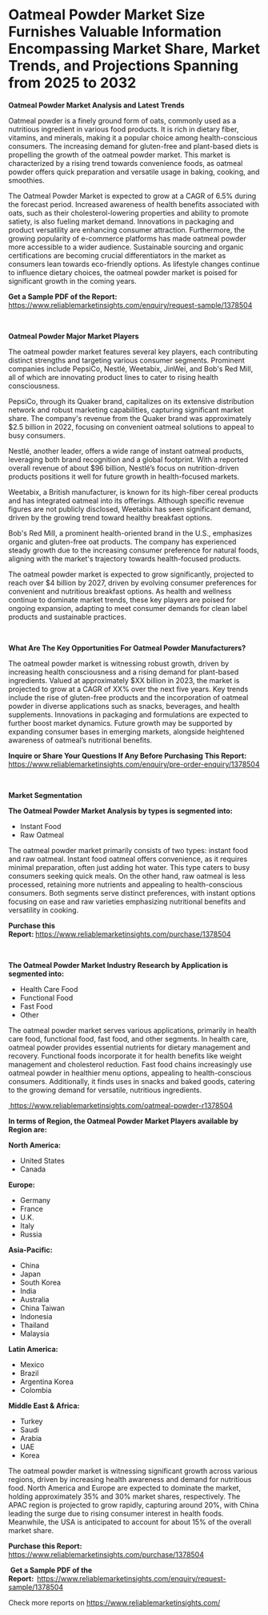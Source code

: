 <p><h1>Oatmeal Powder Market Size Furnishes Valuable Information Encompassing Market Share, Market Trends, and Projections Spanning from 2025 to 2032</h1></p><p><strong>Oatmeal Powder Market Analysis and Latest Trends</strong></p>
<p><p>Oatmeal powder is a finely ground form of oats, commonly used as a nutritious ingredient in various food products. It is rich in dietary fiber, vitamins, and minerals, making it a popular choice among health-conscious consumers. The increasing demand for gluten-free and plant-based diets is propelling the growth of the oatmeal powder market. This market is characterized by a rising trend towards convenience foods, as oatmeal powder offers quick preparation and versatile usage in baking, cooking, and smoothies.</p><p>The Oatmeal Powder Market is expected to grow at a CAGR of 6.5% during the forecast period. Increased awareness of health benefits associated with oats, such as their cholesterol-lowering properties and ability to promote satiety, is also fueling market demand. Innovations in packaging and product versatility are enhancing consumer attraction. Furthermore, the growing popularity of e-commerce platforms has made oatmeal powder more accessible to a wider audience. Sustainable sourcing and organic certifications are becoming crucial differentiators in the market as consumers lean towards eco-friendly options. As lifestyle changes continue to influence dietary choices, the oatmeal powder market is poised for significant growth in the coming years.</p></p>
<p><strong>Get a Sample PDF of the Report:&nbsp;</strong> <a href="https://www.reliablemarketinsights.com/enquiry/request-sample/1378504?utm_campaign=2443&utm_medium=2&utm_source=Github&utm_content=ia&utm_term=14022025&utm_id=oatmeal-powder">https://www.reliablemarketinsights.com/enquiry/request-sample/1378504</a></p>
<p>&nbsp;</p>
<p><strong>Oatmeal Powder Major Market Players</strong></p>
<p><p>The oatmeal powder market features several key players, each contributing distinct strengths and targeting various consumer segments. Prominent companies include PepsiCo, Nestlé, Weetabix, JinWei, and Bob's Red Mill, all of which are innovating product lines to cater to rising health consciousness.</p><p>PepsiCo, through its Quaker brand, capitalizes on its extensive distribution network and robust marketing capabilities, capturing significant market share. The company's revenue from the Quaker brand was approximately $2.5 billion in 2022, focusing on convenient oatmeal solutions to appeal to busy consumers.</p><p>Nestlé, another leader, offers a wide range of instant oatmeal products, leveraging both brand recognition and a global footprint. With a reported overall revenue of about $96 billion, Nestlé’s focus on nutrition-driven products positions it well for future growth in health-focused markets.</p><p>Weetabix, a British manufacturer, is known for its high-fiber cereal products and has integrated oatmeal into its offerings. Although specific revenue figures are not publicly disclosed, Weetabix has seen significant demand, driven by the growing trend toward healthy breakfast options.</p><p>Bob's Red Mill, a prominent health-oriented brand in the U.S., emphasizes organic and gluten-free oat products. The company has experienced steady growth due to the increasing consumer preference for natural foods, aligning with the market's trajectory towards health-focused products.</p><p>The oatmeal powder market is expected to grow significantly, projected to reach over $4 billion by 2027, driven by evolving consumer preferences for convenient and nutritious breakfast options. As health and wellness continue to dominate market trends, these key players are poised for ongoing expansion, adapting to meet consumer demands for clean label products and sustainable practices.</p></p>
<p>&nbsp;</p>
<p><strong>What Are The Key Opportunities For Oatmeal Powder Manufacturers?</strong></p>
<p><p>The oatmeal powder market is witnessing robust growth, driven by increasing health consciousness and a rising demand for plant-based ingredients. Valued at approximately $XX billion in 2023, the market is projected to grow at a CAGR of XX% over the next five years. Key trends include the rise of gluten-free products and the incorporation of oatmeal powder in diverse applications such as snacks, beverages, and health supplements. Innovations in packaging and formulations are expected to further boost market dynamics. Future growth may be supported by expanding consumer bases in emerging markets, alongside heightened awareness of oatmeal’s nutritional benefits.</p></p>
<p><strong>Inquire or Share Your Questions If Any Before Purchasing This Report:</strong> <a href="https://www.reliablemarketinsights.com/enquiry/pre-order-enquiry/1378504?utm_campaign=2443&utm_medium=2&utm_source=Github&utm_content=ia&utm_term=14022025&utm_id=oatmeal-powder">https://www.reliablemarketinsights.com/enquiry/pre-order-enquiry/1378504</a></p>
<p>&nbsp;</p>
<p><strong>Market Segmentation</strong></p>
<p><strong>The Oatmeal Powder Market Analysis by types is segmented into:</strong></p>
<p><ul><li>Instant Food</li><li>Raw Oatmeal</li></ul></p>
<p><p>The oatmeal powder market primarily consists of two types: instant food and raw oatmeal. Instant food oatmeal offers convenience, as it requires minimal preparation, often just adding hot water. This type caters to busy consumers seeking quick meals. On the other hand, raw oatmeal is less processed, retaining more nutrients and appealing to health-conscious consumers. Both segments serve distinct preferences, with instant options focusing on ease and raw varieties emphasizing nutritional benefits and versatility in cooking.</p></p>
<p><strong>Purchase this Report:&nbsp;</strong><a href="https://www.reliablemarketinsights.com/purchase/1378504?utm_campaign=2443&utm_medium=2&utm_source=Github&utm_content=ia&utm_term=14022025&utm_id=oatmeal-powder">https://www.reliablemarketinsights.com/purchase/1378504</a></p>
<p>&nbsp;</p>
<p><strong>The Oatmeal Powder Market Industry Research by Application is segmented into:</strong></p>
<p><ul><li>Health Care Food</li><li>Functional Food</li><li>Fast Food</li><li>Other</li></ul></p>
<p><p>The oatmeal powder market serves various applications, primarily in health care food, functional food, fast food, and other segments. In health care, oatmeal powder provides essential nutrients for dietary management and recovery. Functional foods incorporate it for health benefits like weight management and cholesterol reduction. Fast food chains increasingly use oatmeal powder in healthier menu options, appealing to health-conscious consumers. Additionally, it finds uses in snacks and baked goods, catering to the growing demand for versatile, nutritious ingredients.</p></p>
<p><a href="https://www.reliablemarketinsights.com/oatmeal-powder-r1378504?utm_campaign=2443&utm_medium=2&utm_source=Github&utm_content=ia&utm_term=14022025&utm_id=oatmeal-powder">&nbsp;https://www.reliablemarketinsights.com/oatmeal-powder-r1378504</a></p>
<p><strong>In terms of Region, the Oatmeal Powder Market Players available by Region are:</strong></p>
<p>
    <p> <strong> North America: </strong>
        <ul>
            <li>United States</li>
            <li>Canada</li>
        </ul>
        </p> 
    <p> <strong> Europe: </strong>
        <ul>
            <li>Germany</li>
            <li>France</li>
            <li>U.K.</li>
            <li>Italy</li>
            <li>Russia</li>
        </ul>
        </p> 
    <p> <strong> Asia-Pacific: </strong>
        <ul>
            <li>China</li>
            <li>Japan</li>
            <li>South Korea</li>
            <li>India</li>
            <li>Australia</li>
            <li>China Taiwan</li>
            <li>Indonesia</li>
            <li>Thailand</li>
            <li>Malaysia</li>
        </ul>
        </p> 
    <p> <strong> Latin America: </strong>
        <ul>
            <li>Mexico</li>
            <li>Brazil</li>
            <li>Argentina Korea</li>
            <li>Colombia</li>
        </ul>
        </p> 
    <p> <strong> Middle East & Africa: </strong>
        <ul>
            <li>Turkey</li>
            <li>Saudi</li>
            <li>Arabia</li>
            <li>UAE</li>
            <li>Korea</li>
        </ul>
    </p>
    </p>
<p><p>The oatmeal powder market is witnessing significant growth across various regions, driven by increasing health awareness and demand for nutritious food. North America and Europe are expected to dominate the market, holding approximately 35% and 30% market shares, respectively. The APAC region is projected to grow rapidly, capturing around 20%, with China leading the surge due to rising consumer interest in health foods. Meanwhile, the USA is anticipated to account for about 15% of the overall market share.</p></p>
<p><strong>Purchase this Report: </strong><a href="https://www.reliablemarketinsights.com/purchase/1378504?utm_campaign=2443&utm_medium=2&utm_source=Github&utm_content=ia&utm_term=14022025&utm_id=oatmeal-powder">https://www.reliablemarketinsights.com/purchase/1378504</a></p>
<p>&nbsp;<strong>Get a Sample PDF of the Report:&nbsp;&nbsp;</strong><a href="https://www.reliablemarketinsights.com/enquiry/request-sample/1378504?utm_campaign=2443&utm_medium=2&utm_source=Github&utm_content=ia&utm_term=14022025&utm_id=oatmeal-powder">https://www.reliablemarketinsights.com/enquiry/request-sample/1378504</a></p>
<p><strong></strong></p>
<p>Check more reports on <a href="https://www.reliablemarketinsights.com/?utm_campaign=2443&utm_medium=2&utm_source=Github&utm_content=ia&utm_term=14022025&utm_id=oatmeal-powder">https://www.reliablemarketinsights.com/</a></p>